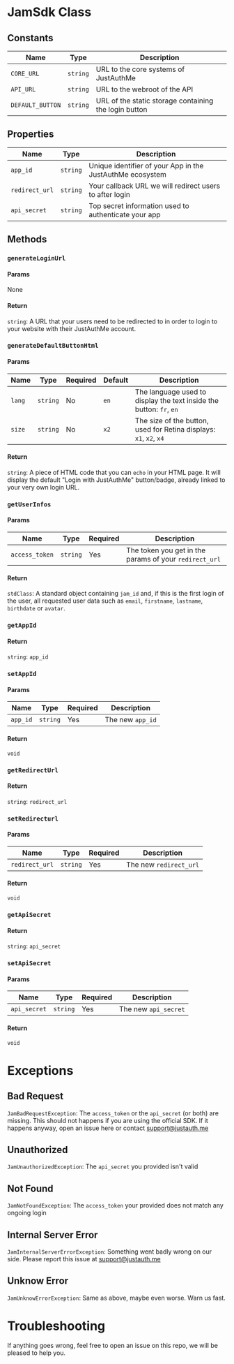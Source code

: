 # JamSdk Class

## Constants

|Name            |Type    |Description                                          |
|----------------|--------|-----------------------------------------------------|
|`CORE_URL`      |`string`|URL to the core systems of JustAuthMe                |
|`API_URL`       |`string`|URL to the webroot of the API                        |
|`DEFAULT_BUTTON`|`string`|URL of the static storage containing the login button|

## Properties

|Name          |Type    |Description                                              |
|--------------|--------|---------------------------------------------------------|
|`app_id`      |`string`|Unique identifier of your App in the JustAuthMe ecosystem|
|`redirect_url`|`string`|Your callback URL we will redirect users to after login  |
|`api_secret`  |`string`|Top secret information used to authenticate your app     |

## Methods

### `generateLoginUrl`

#### Params

None

#### Return

`string`: A URL that your users need to be redirected to in order to login to your website
with their JustAuthMe account.

### `generateDefaultButtonHtml`

#### Params

|Name  |Type    |Required|Default|Description                                                        |
|------|--------|--------|-------|-------------------------------------------------------------------|
|`lang`|`string`|No      |`en`   |The language used to display the text inside the button: `fr`, `en`|
|`size`|`string`|No      |`x2`   |The size of the button, used for Retina displays: `x1`, `x2`, `x4` |

#### Return

`string`: A piece of HTML code that you can `echo` in your HTML page. It will display
the default "Login with JustAuthMe" button/badge, already linked to your very own login URL.

### `getUserInfos`

#### Params

|Name          |Type    |Required|Description                                           |
|--------------|--------|--------|------------------------------------------------------|
|`access_token`|`string`|Yes     |The token you get in the params of your `redirect_url`|

#### Return

`stdClass`: A standard object containing `jam_id` and, if this is the first login of the user,
all requested user data such as `email`, `firstname`, `lastname`, `birthdate` or `avatar`.

### `getAppId`

#### Return

`string`: `app_id`

### `setAppId`

#### Params

|Name    |Type    |Required|Description     |
|--------|--------|--------|----------------|
|`app_id`|`string`|Yes     |The new `app_id`|

#### Return

`void`

### `getRedirectUrl`

#### Return

`string`: `redirect_url`

### `setRedirecturl`

#### Params

|Name          |Type    |Required|Description           |
|--------------|--------|--------|----------------------|
|`redirect_url`|`string`|Yes     |The new `redirect_url`|

#### Return

`void`

### `getApiSecret`

#### Return

`string`: `api_secret`

### `setApiSecret`

#### Params

|Name        |Type    |Required|Description         |
|------------|--------|--------|--------------------|
|`api_secret`|`string`|Yes     |The new `api_secret`|

#### Return

`void`

# Exceptions

## Bad Request

`JamBadRequestException`: The `access_token` or the `api_secret` (or both) are missing.
This should not happens if you are using the official SDK. If it happens anyway, open an
issue here or contact [support@justauth.me](mailto:support@justauth.me)

## Unauthorized

`JamUnauthorizedException`: The `api_secret` you provided isn't valid

## Not Found

`JamNotFoundException`: The `access_token` your provided does not match any ongoing login

## Internal Server Error

`JamInternalServerErrorException`:  Something went badly wrong on our side. Please report
this issue at [support@justauth.me](mailto:support@justauth.me)

## Unknow Error

`JamUnknowErrorException`: Same as above, maybe even worse. Warn us fast.

# Troubleshooting

If anything goes wrong, feel free to open an issue on this repo,
we will be pleased to help you.
